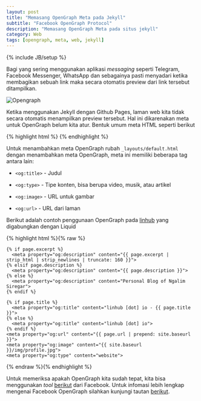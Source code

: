 ```yaml
---
layout: post
title: "Memasang OpenGraph Meta pada Jekyll"
subtitle: "Facebook OpenGraph Protocol"
description: "Memasang OpenGraph Meta pada situs jekyll"
category: Web
tags: [opengraph, meta, web, jekyll]
---
```

{% include JB/setup %}

Bagi yang sering menggunakan aplikasi _messaging_ seperti Telegram, Facebook Messenger, WhatsApp dan sebagainya pasti menyadari ketika membagikan sebuah link maka secara otomatis preview dari link tersebut ditampilkan.

<img src="{{ site.baseurl }}/img/opengraph.png" class="img-responsive" alt="Opengraph">

Ketika menggunakan Jekyll dengan Github Pages, laman web kita tidak secara otomatis menampilkan preview tersebut. Hal ini dikarenakan meta untuk OpenGraph belum kita atur. Bentuk umum meta HTML seperti berikut

{% highlight html %}
    <meta name="" content="" />
    <meta http-equiv="Content-Type" content="text/html; charset=UTF-8" />
    <meta name="description" content="deskripsi" />
{% endhighlight %}

Untuk menambahkan meta OpenGraph rubah `_layouts/default.html` dengan menambahkan meta OpenGraph, meta ini memiliki beberapa tag antara lain:

- `<og:title>` - Judul

- `<og:type>` - Tipe konten, bisa berupa video, musik, atau artikel

- `<og:image>` - URL untuk gambar

- `<og:url>` - URL dari laman

Berikut adalah contoh penggunaan OpenGraph pada [linhub](https://linhub.io/) yang digabungkan dengan Liquid

{% highlight html %}{% raw %}

    {% if page.excerpt %}
      <meta property="og:description" content="{{ page.excerpt | strip_html | strip_newlines | truncate: 160 }}">
    {% elsif page.description %}
      <meta property="og:description" content="{{ page.description }}">
    {% else %}
      <meta property="og:description" content="Personal Blog of Ngalim Siregar">
    {% endif %}

    {% if page.title %}
      <meta property="og:title" content="linhub [dot] io - {{ page.title }}">
    {% else %}
      <meta property="og:title" content="linhub [dot] io">
    {% endif %}
    <meta property="og:url" content="{{ page.url | prepend: site.baseurl }}">
    <meta property="og:image" content="{{ site.baseurl }}/img/profile.jpg">
    <meta property="og:type" content="website">

{% endraw %}{% endhighlight %}

Untuk memeriksa apakah OpenGraph kita sudah tepat, kita bisa menggunakan _tool_ [berikut](https://developers.facebook.com/tools/debug/og/object/) dari Facebook. Untuk infomasi lebih lengkap mengenai Facebook OpenGraph silahkan kunjungi tautan [berikut](https://developers.facebook.com/docs/opengraph/getting-started/).